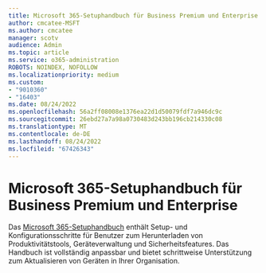 ```yaml
---
title: Microsoft 365-Setuphandbuch für Business Premium und Enterprise
author: cmcatee-MSFT
ms.author: cmcatee
manager: scotv
audience: Admin
ms.topic: article
ms.service: o365-administration
ROBOTS: NOINDEX, NOFOLLOW
ms.localizationpriority: medium
ms.custom:
- "9010360"
- "16403"
ms.date: 08/24/2022
ms.openlocfilehash: 56a2ff08008e1376ea22d1d50079fdf7a946dc9c
ms.sourcegitcommit: 26ebd27a7a98a0730483d243bb196cb214330c08
ms.translationtype: MT
ms.contentlocale: de-DE
ms.lasthandoff: 08/24/2022
ms.locfileid: "67426343"
---
```

# <a name="microsoft-365-setup-guide-for-business-premium-and-enterprise"></a>Microsoft 365-Setuphandbuch für Business Premium und Enterprise

Das [Microsoft 365-Setuphandbuch](https://go.microsoft.com/fwlink/?linkid=2204975) enthält Setup- und Konfigurationsschritte für Benutzer zum Herunterladen von Produktivitätstools, Geräteverwaltung und Sicherheitsfeatures. Das Handbuch ist vollständig anpassbar und bietet schrittweise Unterstützung zum Aktualisieren von Geräten in Ihrer Organisation.

